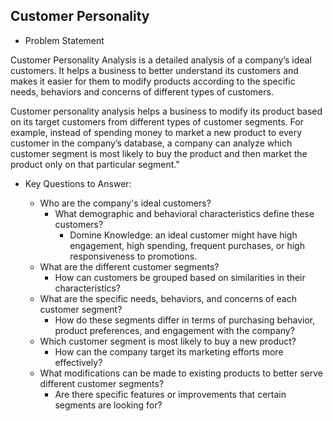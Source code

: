 ## Customer Personality

 - Problem Statement

Customer Personality Analysis is a detailed analysis of a company’s ideal customers. It helps a business to better understand its customers and makes it easier for them to modify products according to the specific needs, behaviors and concerns of different types of customers.

Customer personality analysis helps a business to modify its product based on its target customers from different types of customer segments. For example, instead of spending money to market a new product to every customer in the company’s database, a company can analyze which customer segment is most likely to buy the product and then market the product only on that particular segment." 

- Key Questions to Answer:
    
   - Who are the company's ideal customers?
        - What demographic and behavioral characteristics define these customers?
          - Domine Knowledge: an ideal customer might have high engagement, high spending, frequent purchases, or high responsiveness to promotions.
   - What are the different customer segments?
        - How can customers be grouped based on similarities in their characteristics?
   - What are the specific needs, behaviors, and concerns of each customer   segment?
        - How do these segments differ in terms of purchasing behavior, product preferences, and engagement with the company?
   - Which customer segment is most likely to buy a new product?
        - How can the company target its marketing efforts more effectively?
   - What modifications can be made to existing products to better serve different customer segments?
        - Are there specific features or improvements that certain segments are looking for?
